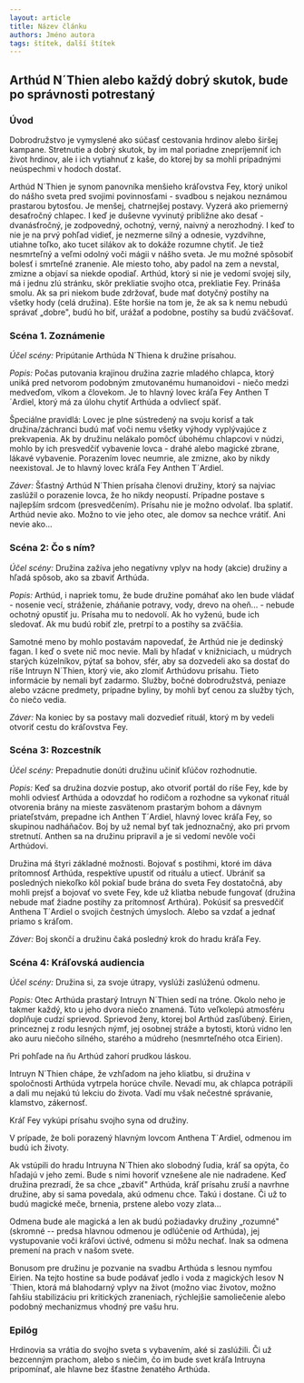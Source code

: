 ```yaml
---
layout: article
title: Název článku
authors: Jméno autora
tags: štítek, další štítek
---
```


## Arthúd N´Thien alebo každý dobrý skutok, bude po správnosti potrestaný 

### Úvod 

Dobrodružstvo je vymyslené ako súčasť cestovania hrdinov alebo širšej kampane. Stretnutie a dobrý skutok, by im mal poriadne znepríjemniť ich život hrdinov, ale i ich vytiahnuť z kaše, do ktorej by sa mohli prípadnými neúspechmi v hodoch dostať. 

Arthúd N´Thien je synom panovníka menšieho kráľovstva Fey, ktorý unikol do nášho sveta pred svojimi povinnosťami - svadbou s nejakou neznámou prastarou bytosťou. Je menšej, chatrnejšej postavy. Vyzerá ako priemerný desaťročný chlapec. I keď je duševne vyvinutý približne ako desať - dvanásťročný, je zodpovedný, ochotný, verný, naivný a nerozhodný. I keď to nie je na prvý pohľad vidieť, je nezmerne silný a odnesie, vyzdvihne, utiahne toľko, ako tucet silákov ak to dokáže rozumne chytiť. Je tiež nesmrteľný a veľmi odolný voči mágii v nášho sveta. Je mu možné spôsobiť bolesť i smrteľné zranenie. Ale miesto toho, aby padol na zem a nevstal, zmizne a objaví sa niekde opodiaľ. Arthúd, ktorý si nie je vedomí svojej sily, má i jednu zlú stránku, skôr prekliatie svojho otca, prekliatie Fey. Prináša smolu. Ak sa pri niekom bude zdržovať, bude mať dotyčný postihy na všetky hody (celá družina). Ešte horšie na tom je, že ak sa k nemu nebudú správať „dobre", budú ho biť, urážať a podobne, postihy sa budú zväčšovať. 

### Scéna 1\. Zoznámenie 

_Účel scény:_ Pripútanie Arthúda N´Thiena k družine prísahou. 

_Popis:_ Počas putovania krajinou družina zazrie mladého chlapca, ktorý uniká pred netvorom podobným zmutovanému humanoidovi - niečo medzi medveďom, vlkom a človekom. Je to hlavný lovec kráľa Fey Anthen T´Ardiel, ktorý má za úlohu chytiť Arthúda a odvliecť späť. 

Špeciálne pravidlá: Lovec je plne sústredený na svoju korisť a tak družina/záchranci budú mať voči nemu všetky výhody vyplývajúce z prekvapenia. Ak by družinu nelákalo pomôcť úbohému chlapcovi v núdzi, mohlo by ich presvedčiť vybavenie lovca - drahé alebo magické zbrane, lákavé vybavenie. Porazením lovec neumrie, ale zmizne, ako by nikdy neexistoval. Je to  hlavný lovec kráľa Fey Anthen T´Ardiel. 

_Záver:_ Šťastný Arthúd N´Thien prísaha členovi družiny, ktorý sa najviac zaslúžil o porazenie lovca, že ho nikdy neopustí. Prípadne postave s najlepším srdcom (presvedčením). Prísahu nie je možno odvolať. Iba splatiť. Arthúd nevie ako. Možno to vie jeho otec, ale domov sa nechce vrátiť. Ani nevie ako... 

### Scéna 2: Čo s ním? 

_Účel scény:_ Družina zažíva jeho negatívny vplyv na hody (akcie) družiny a hľadá spôsob, ako sa zbaviť Arthúda. 

_Popis:_ Arthúd, i napriek tomu, že bude družine pomáhať ako len bude vládať - nosenie vecí, stráženie, zháňanie potravy, vody, drevo na oheň... - nebude ochotný opustiť ju. Prísaha mu to nedovolí. Ak ho vyženú, bude ich sledovať. Ak mu budú robiť zle, pretrpí to a postihy sa zväčšia. 

Samotné meno by mohlo postavám napovedať, že Arthúd nie je dedinský fagan. I keď o svete nič moc nevie. Mali by hľadať v knižniciach, u múdrych starých kúzelníkov, pýtať sa bohov, sfér, aby sa dozvedeli ako sa dostať do ríše Intruyn N´Thien, ktorý vie, ako zlomiť Arthúdovu prísahu. Tieto informácie by nemali byť zadarmo. Služby, bočné dobrodružstvá, peniaze alebo vzácne predmety, prípadne byliny, by mohli byť cenou za služby tých, čo niečo vedia. 

_Záver:_ Na koniec by sa postavy mali dozvedieť rituál, ktorý m by vedeli otvoriť cestu do kráľovstva Fey. 

### Scéna 3: Rozcestník 

_Účel scény:_ Prepadnutie donúti družinu učiniť kľúčov rozhodnutie. 

_Popis:_ Keď sa družina dozvie postup, ako otvoriť portál do ríše Fey, kde by mohli odviesť Arthúda a odovzdať ho rodičom a rozhodne sa vykonať rituál otvorenia brány na mieste zasvätenom prastarým bohom a dávnym priateľstvám, prepadne ich Anthen T´Ardiel, hlavný lovec kráľa Fey, so skupinou nadháňačov. Boj by už nemal byť tak jednoznačný, ako pri prvom stretnutí. Anthen sa na družinu pripravil a je si vedomí nevôle voči Arthúdovi. 

Družina má štyri základné možnosti. Bojovať s postihmi, ktoré im dáva prítomnosť Arthúda, respektíve upustiť od rituálu a utiecť. Ubrániť sa posledných niekoľko kôl pokiaľ bude brána do sveta Fey dostatočná, aby mohli prejsť a bojovať vo svete Fey, kde už kliatba nebude fungovať (družina nebude mať žiadne postihy za prítomnosť Arthúra). Pokúsiť sa presvedčiť Anthena T´Ardiel o svojich čestných úmysloch. Alebo sa vzdať a jednať priamo s kráľom. 

_Záver:_ Boj skončí a družinu čaká posledný krok do hradu kráľa Fey. 

### Scéna 4: Kráľovská audiencia 

_Účel scény:_ Družina si, za svoje útrapy, vyslúži zaslúženú odmenu. 

_Popis:_ Otec Arthúda prastarý Intruyn N´Thien sedí na tróne. Okolo neho je takmer každý, kto u jeho dvora niečo znamená. Túto veľkolepú atmosféru doplňuje cudzí sprievod. Sprievod ženy, ktorej bol Arthúd zasľúbený. Eirien, princeznej z rodu lesných nýmf, jej osobnej stráže a bytosti, ktorú vidno len ako auru niečoho silného, starého a múdreho (nesmrteľného otca Eirien). 

Pri pohľade na ňu Arthúd zahorí prudkou láskou. 

Intruyn N´Thien chápe, že vzhľadom na jeho kliatbu, si družina v spoločnosti Arthúda vytrpela horúce chvíle. Nevadí mu, ak chlapca potrápili a dali mu nejakú tú lekciu do života. Vadí mu však nečestné správanie, klamstvo, zákernosť. 

Kráľ Fey vykúpi prísahu svojho syna od družiny. 

V prípade, že boli porazený hlavným lovcom Anthena T´Ardiel, odmenou im budú ich životy. 

Ak vstúpili do hradu Intruyna N´Thien ako slobodný ľudia, kráľ sa opýta, čo hľadajú v jeho zemi. Bude s nimi hovoriť vznešene ale nie nadradene. Keď družina prezradí, že sa chce „zbaviť"  Arthúda, kráľ prísahu zruší a navrhne družine, aby si sama povedala, akú odmenu chce. Takú i dostane. Či už to budú magické meče, brnenia, prstene alebo vozy zlata... 

Odmena bude ale magická a len ak budú požiadavky družiny „rozumné" (skromné -- predsa hlavnou odmenou je odlúčenie od Arthúda), jej vystupovanie voči kráľovi úctivé, odmenu si môžu nechať. Inak sa odmena premení na prach v našom svete. 

Bonusom pre družinu je pozvanie na svadbu Arthúda  s lesnou nymfou Eirien. Na tejto hostine sa bude podávať jedlo i voda z magických lesov N´Thien, ktorá má blahodarný vplyv na život (možno viac životov, možno ľahšiu stabilizáciu pri kritických zraneniach, rýchlejšie samoliečenie alebo podobný mechanizmus vhodný pre vašu hru. 

### Epilóg 

Hrdinovia sa vrátia do svojho sveta s vybavením, aké si zaslúžili. Či už bezcenným prachom, alebo s niečim, čo im bude svet kráľa Intruyna pripomínať, ale hlavne bez šťastne ženatého Arthúda.